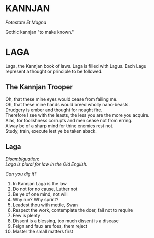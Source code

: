 # KANNJAN
_Potestate Et Magna_

Gothic kannjan "to make known."

# LAGA
Laga, the Kannjan book of laws. 
Laga is filled with Lagus. Each Lagu represent a thought or principle to be followed.


## The Kannjan Trooper
Oh, that these mine eyes would cease from failing me.\
Oh, that these mine hands would breed wholly nano-beasts.\
Drudgery is ember and thought for nought fire.\
Therefore I see with the leasts, the less you are the more you acquire.\
Alas, for foolishness corrupts and men cease not from erring.\
Alway be of a sharp mind for thine enemies rest not.\
Study, train, execute lest ye be taken aback.



## Laga
_Disambiguation_:\
_Laga is plural for law in the Old English._

_Can you dig it?_

1. In Kannjan Laga is the law
2. Do not for no cause, Luther not
3. Be ye of one mind, not will
4. Why run? Why sprint?
5. Leadest thou with mettle, Swan
6. Respect the work, contemplate the doer, fail not to require
7. Few is plenty
8. Dissent is a blessing, too much dissent is a disease
9. Feign and faux are foes, them reject
10. Master the small matters first
